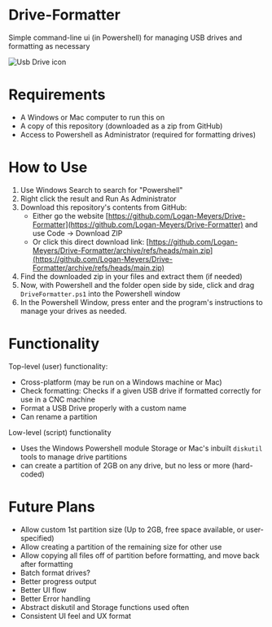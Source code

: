 # Drive-Formatter

Simple command-line ui (in Powershell) for managing USB drives and formatting as necessary

![Usb Drive icon](USB_Icon.ico)

# Requirements

- A Windows or Mac computer to run this on
- A copy of this repository (downloaded as a zip from GitHub)
- Access to Powershell as Administrator (required for formatting drives)

# How to Use

1. Use Windows Search to search for "Powershell"
2. Right click the result and Run As Administrator
3. Download this repository's contents from GitHub:
    - Either go the website [https://github.com/Logan-Meyers/Drive-Formatter](https://github.com/Logan-Meyers/Drive-Formatter) and use Code -> Download ZIP
    - Or click this direct download link: [https://github.com/Logan-Meyers/Drive-Formatter/archive/refs/heads/main.zip](https://github.com/Logan-Meyers/Drive-Formatter/archive/refs/heads/main.zip)
4. Find the downloaded zip in your files and extract them (if needed)
5. Now, with Powershell and the folder open side by side, click and drag `DriveFormatter.ps1` into the Powershell window
6. In the Powershell Window, press enter and the program's instructions to manage your drives as needed.

# Functionality

Top-level (user) functionality:
- Cross-platform (may be run on a Windows machine or Mac)
- Check formatting: Checks if a given USB drive if formatted correctly for use in a CNC machine
- Format a USB Drive properly with a custom name
- Can rename a partition

Low-level (script) functionality
- Uses the Windows Powershell module Storage or Mac's inbuilt `diskutil` tools to manage drive partitions
- can create a partition of 2GB on any drive, but no less or more (hard-coded)

# Future Plans

- Allow custom 1st partition size (Up to 2GB, free space available, or user-specified)
- Allow creating a partition of the remaining size for other use
- Allow copying all files off of partition before formatting, and move back after formatting
- Batch format drives?
- Better progress output
- Better UI flow
- Better Error handling
- Abstract diskutil and Storage functions used often
- Consistent UI feel and UX format
